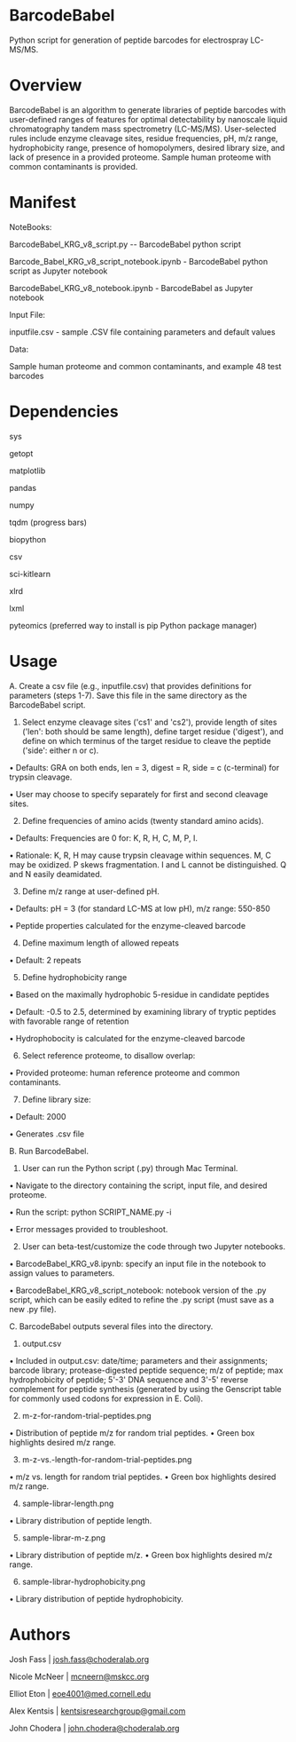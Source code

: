# BarcodeBabel

Python script for generation of peptide barcodes for electrospray LC-MS/MS.


# Overview

BarcodeBabel is an algorithm to generate libraries of peptide barcodes with user-defined ranges of features for optimal detectability by nanoscale liquid chromatography tandem mass spectrometry (LC-MS/MS). User-selected rules include enzyme cleavage sites, residue frequencies, pH, m/z range, hydrophobicity range, presence of homopolymers, desired library size, and lack of presence in a provided proteome. Sample human proteome with common contaminants is provided. 


# Manifest

NoteBooks: 	

BarcodeBabel_KRG_v8_script.py -- BarcodeBabel python script
		
Barcode_Babel_KRG_v8_script_notebook.ipynb - BarcodeBabel python script as Jupyter notebook 

BarcodeBabel_KRG_v8_notebook.ipynb - BarcodeBabel as Jupyter notebook 

Input File: 	

inputfile.csv - sample .CSV file containing parameters and default values

Data: 		

Sample human proteome and common contaminants, and example 48 test barcodes


# Dependencies 

sys

getopt

matplotlib

pandas 

numpy

tqdm (progress bars)

biopython

csv

sci-kitlearn

xlrd

lxml

pyteomics (preferred way to install is pip Python package manager)


# Usage

A. Create a csv file (e.g., inputfile.csv) that provides definitions for parameters (steps 1-7). Save this file in the same directory as the BarcodeBabel script.

1.	Select enzyme cleavage sites ('cs1' and 'cs2'), provide length of sites ('len': both should be same length), define target residue ('digest'), and define 	on which terminus of the target residue to cleave the peptide ('side': either n or c).

•	Defaults: GRA on both ends, len = 3, digest = R, side = c (c-terminal) for trypsin cleavage.

•	User may choose to specify separately for first and second cleavage sites.

2.	Define frequencies of amino acids (twenty standard amino acids).

•	Defaults: Frequencies are 0 for: K, R, H, C, M, P, I.

•	Rationale: K, R, H may cause trypsin cleavage within sequences. M, C may be oxidized. P skews fragmentation. I and L cannot be distinguished. Q and N 		easily deamidated. 

3.	Define m/z range at user-defined pH.

•	Defaults: pH = 3 (for standard LC-MS at low pH), m/z range: 550-850

•	Peptide properties calculated for the enzyme-cleaved barcode 

4.	Define maximum length of allowed repeats

•	Default: 2 repeats

5.	Define hydrophobicity range

•	Based on the maximally hydrophobic 5-residue in candidate peptides

•	Default: -0.5 to 2.5, determined by examining library of tryptic peptides with favorable range of retention 

•	Hydrophobocity is calculated for the enzyme-cleaved barcode 

6.	Select reference proteome, to disallow overlap: 

•	Provided proteome: human reference proteome and common contaminants.

7.	Define library size:

•	Default: 2000

•	Generates .csv file

B. Run BarcodeBabel.

1.	User can run the Python script (.py) through Mac Terminal. 

•	Navigate to the directory containing the script, input file, and desired proteome.

•	Run the script: python SCRIPT_NAME.py -i <inputfile>

•	Error messages provided to troubleshoot.

2.	User can beta-test/customize the code through two Jupyter notebooks.

•	BarcodeBabel_KRG_v8.ipynb: specify an input file in the notebook to assign values to parameters.

•	BarcodeBabel_KRG_v8_script_notebook: notebook version of the .py script, which can be easily edited to refine the .py script (must save as a new .py file).

C. BarcodeBabel outputs several files into the directory.

1.	output.csv

•	Included in output.csv: date/time; parameters and their assignments; barcode library; protease-digested peptide sequence; m/z of peptide; max hydrophobicity of peptide; 5'-3' DNA sequence and 3'-5' reverse complement for peptide synthesis (generated by using the Genscript table for commonly used codons for expression in E. Coli).

2.	m-z-for-random-trial-peptides.png

•	Distribution of peptide m/z for random trial peptides.
•	Green box highlights desired m/z range.

3.	m-z-vs.-length-for-random-trial-peptides.png

•	m/z vs. length for random trial peptides.
•	Green box highlights desired m/z range.

4.	sample-librar-length.png

•	Library distribution of peptide length.

5.	sample-librar-m-z.png

•	Library distribution of peptide m/z.
•	Green box highlights desired m/z range.

6.	sample-librar-hydrophobicity.png

•	Library distribution of peptide hydrophobicity.


# Authors

Josh Fass | josh.fass@choderalab.org

Nicole McNeer | mcneern@mskcc.org

Elliot Eton | eoe4001@med.cornell.edu

Alex Kentsis | kentsisresearchgroup@gmail.com

John Chodera | john.chodera@choderalab.org
